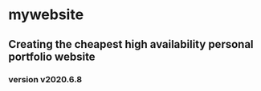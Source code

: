 # mywebsite
## Creating the cheapest high availability personal portfolio website


### version v2020.6.8